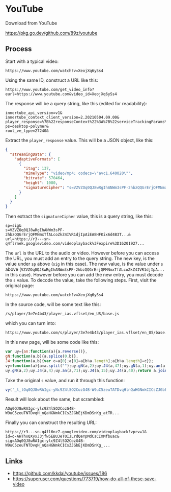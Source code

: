 # YouTube

Download from YouTube

https://pkg.go.dev/github.com/89z/youtube

## Process

Start with a typical video:

~~~
https://www.youtube.com/watch?v=XeojXq6ySs4
~~~

Using the same ID, construct a URL like this:

~~~
https://www.youtube.com/get_video_info?eurl=https://www.youtube.com&video_id=XeojXq6ySs4
~~~

The response will be a query string, like this (edited for readability):

~~~
innertube_api_version=v1&
innertube_context_client_version=2.20210504.09.00&
player_response=%7B%22responseContext%22%3A%7B%22serviceTrackingParams%22%3A...
ps=desktop-polymer&
root_ve_type=27240&
~~~

Extract the `player_response` value. This will be a JSON object, like this:

~~~json
{
  "streamingData": {
    "adaptiveFormats": [
      {
        "itag": 137,
        "mimeType": "video/mp4; codecs=\"avc1.640020\"",
        "bitrate": 570464,
        "height": 1080,
        "signatureCipher": "s=VZVZOq0QJ8wRgIhANWm3sPF-2hbzQQGrErjQFMNmxTfALco..."
      }
    ]
  }
}
~~~

Then extract the `signatureCipher` value, this is a query string, like this:

~~~
sp=sig&
s=VZVZOq0QJ8wRgIhANWm3sPF-2hbzQQGrErjQFMNmxTfALcoZkZ4IVR1djIpAiEA8HFKix6d4B3T...&
url=https://r3---sn-q4flrnek.googlevideo.com/videoplayback%3Fexpire%3D16201927...
~~~

The `url` is the URL to the audio or video. However before you can access the
URL, you must add an entry to the query string. The new key, is the value under
`sp` above (`sig` in this case). The new value, is the value under `s` above
(`VZVZOq0QJ8wRgIhANWm3sPF-2hbzQQGrErjQFMNmxTfALcoZkZ4IVR1djIpA...` in this case).
However before you can add the new entry, you must decode the `s` value. To
decode the value, take the following steps. First, visit the original page:

~~~
https://www.youtube.com/watch?v=XeojXq6ySs4
~~~

In the source code, will be some text like this:

~~~
/s/player/3e7e4b43/player_ias.vflset/en_US/base.js
~~~

which you can turn into:

~~~
https://www.youtube.com/s/player/3e7e4b43/player_ias.vflset/en_US/base.js
~~~

In this new page, will be some code like this:

~~~js
var uy={an:function(a){a.reverse()},
gN:function(a,b){a.splice(0,b)},
J4:function(a,b){var c=a[0];a[0]=a[b%a.length];a[b%a.length]=c}};
vy=function(a){a=a.split("");uy.gN(a,2);uy.J4(a,47);uy.gN(a,1);uy.an(a,49);
uy.gN(a,2);uy.J4(a,4);uy.an(a,71);uy.J4(a,15);uy.J4(a,40);return a.join("")};
~~~

Take the original `s` value, and run it through this function:

~~~js
vy('_l_lOq0QJ8wRAIgc-yNc9Z4lSO2CozG4B-W9uC5zeuTATDvqHlnQaHGNmkCICsZJGbEjKDmD...')
~~~

Result will look about the same, but scrambled:

~~~
AOq0QJ8wRAIgc-ylc9Z4lSO2CozG4B-W9uC5zeuTNTDvqH_nQaHGNmkCICsZJGbEjKDmDSnKg_atTR...
~~~

Finally you can construct the resulting URL:

~~~
https://r3---sn-q4fl6nz7.googlevideo.com/videoplayback?vprv=1&
id=o-AHThxQXyxJ3jfw5EBUJeT0IJLrdQeYpMdCsCImMfbuac&
sig=AOq0QJ8wRAIgc-ylc9Z4lSO2CozG4B-W9uC5zeuTNTDvqH_nQaHGNmkCICsZJGbEjKDmDSnKg_...
~~~

## Links

- https://github.com/kkdai/youtube/issues/186
- https://superuser.com/questions/773719/how-do-all-of-these-save-video
